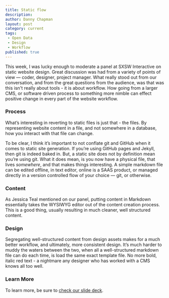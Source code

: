 ```yaml
---
title: Static flow
description:
author: Danny Chapman
layout: post
category: current
tags:
 - Open Data
 - Design
 - Workflow
published: true
---
```


This week, I was lucky enough to moderate a panel at SXSW Interactive on static website design. Great discussion was had from a variety of points of view — coder, designer, project manager. What really stood out from our conversation, and from the great questions from the audience, was that was this isn't really about tools - it is about workflow. How going from a larger CMS, or software driven process to something more nimble can effect positive change in every part of the website workflow.

### Process

What’s interesting in reverting to static files is just that - the files. By representing website content in a file, and not somewhere in a database, how you interact with that file can change.

To be clear, I think it’s important to not conflate git and GitHub when it comes to static site generation. If you’re using GitHub pages and Jekyll, then git is indeed baked in. But, a static site does not by definition mean you’re using git. What it does mean, is you now have a physical file, that lives *somewhere*, and that makes things interesting. A simple markdown file can be edited offline, in text editor, online is a SAAS product, or managed directly in a version controlled flow of your choice — git, or otherwise.

### Content

As Jessica Teal mentioned on our panel, putting content in Markdown essentially takes the WYSIWYG editor out of the content creation process. This is a good thing, usually resulting in much cleaner, well structured content.

### Design

Segregating well-structured content from design assets makes for a much better workflow, and ultimately, more consistent design. It’s much harder to muddy the waters between the two, when all a well-structured markdown file can do each time, is load the same exact template file. No more bold, italic red text - a nightmare any designer who has worked with a CMS knows all too well.


### Learn More

To learn more, be sure to [check our slide deck](http://ben.balter.com/the-dynamic-site-is-dead).
